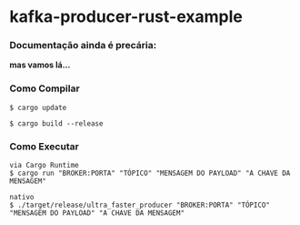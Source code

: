 # kafka-producer-rust-example

### Documentação ainda é precária:

**mas vamos lá...**  

### Como Compilar

```
$ cargo update

$ cargo build --release
```

### Como Executar

```
via Cargo Runtime
$ cargo run "BROKER:PORTA" "TÓPICO" "MENSAGEM DO PAYLOAD" "A CHAVE DA MENSAGEM"

nativo
$ ./target/release/ultra_faster_producer "BROKER:PORTA" "TÓPICO" "MENSAGEM DO PAYLOAD" "A CHAVE DA MENSAGEM"
```
